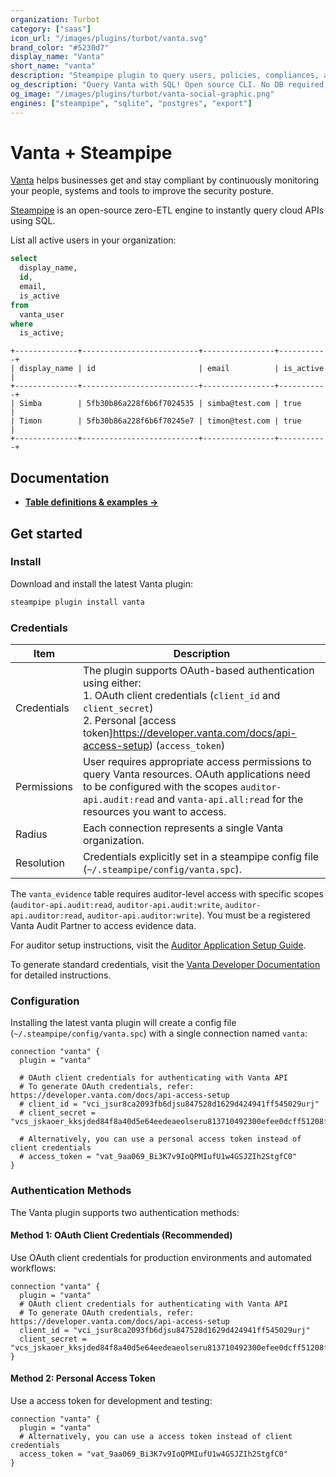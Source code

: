 ```yaml
---
organization: Turbot
category: ["saas"]
icon_url: "/images/plugins/turbot/vanta.svg"
brand_color: "#5230d7"
display_name: "Vanta"
short_name: "vanta"
description: "Steampipe plugin to query users, policies, compliances, and more from your Vanta organization."
og_description: "Query Vanta with SQL! Open source CLI. No DB required."
og_image: "/images/plugins/turbot/vanta-social-graphic.png"
engines: ["steampipe", "sqlite", "postgres", "export"]
---
```


# Vanta + Steampipe

[Vanta](https://www.vanta.com) helps businesses get and stay compliant by continuously monitoring your people, systems and tools to improve the security posture.

[Steampipe](https://steampipe.io) is an open-source zero-ETL engine to instantly query cloud APIs using SQL.

List all active users in your organization:

```sql
select
  display_name,
  id,
  email,
  is_active
from
  vanta_user
where
  is_active;
```

```
+--------------+--------------------------+----------------+-----------+
| display_name | id                       | email          | is_active |
+--------------+--------------------------+----------------+-----------+
| Simba        | 5fb30b86a228f6b6f7024535 | simba@test.com | true      |
| Timon        | 5fb30b86a228f6b6f70245e7 | timon@test.com | true      |
+--------------+--------------------------+----------------+-----------+
```

## Documentation

- **[Table definitions & examples →](/plugins/turbot/vanta/tables)**

## Get started

### Install

Download and install the latest Vanta plugin:

```bash
steampipe plugin install vanta
```

### Credentials

| Item        | Description                                                                                                                                                                                                                      |
| ----------- | -------------------------------------------------------------------------------------------------------------------------------------------------------------------------------------------------------------------------------- |
| Credentials | The plugin supports OAuth-based authentication using either:<br/>1. OAuth client credentials (`client_id` and `client_secret`)<br/>2. Personal [access token]https://developer.vanta.com/docs/api-access-setup) (`access_token`) |
| Permissions | User requires appropriate access permissions to query Vanta resources. OAuth applications need to be configured with the scopes `auditor-api.audit:read` and `vanta-api.all:read` for the resources you want to access.          |
| Radius      | Each connection represents a single Vanta organization.                                                                                                                                                                          |
| Resolution  | Credentials explicitly set in a steampipe config file (`~/.steampipe/config/vanta.spc`).                                                                                                                                         |

The `vanta_evidence` table requires auditor-level access with specific scopes (`auditor-api.audit:read`, `auditor-api.audit:write`, `auditor-api.auditor:read`, `auditor-api.auditor:write`). You must be a registered Vanta Audit Partner to access evidence data.

For auditor setup instructions, visit the [Auditor Application Setup Guide](https://developer.vanta.com/docs/auditor-application-setup).

To generate standard credentials, visit the [Vanta Developer Documentation](https://developer.vanta.com/docs/api-access-setup) for detailed instructions.

### Configuration

Installing the latest vanta plugin will create a config file (`~/.steampipe/config/vanta.spc`) with a single connection named `vanta`:

```hcl
connection "vanta" {
  plugin = "vanta"

  # OAuth client credentials for authenticating with Vanta API
  # To generate OAuth credentials, refer: https://developer.vanta.com/docs/api-access-setup
  # client_id = "vci_jsur8ca2093fb6djsu847528d1629d424941ff545029urj"
  # client_secret = "vcs_jskaoer_kksjded84f8a40d5e64eedeaeolseru813710492300efee0dcff51208f093ujd"

  # Alternatively, you can use a personal access token instead of client credentials
  # access_token = "vat_9aa069_Bi3K7v9IoQPMIufU1w4GSJZIh2StgfC0"
}
```

### Authentication Methods

The Vanta plugin supports two authentication methods:

#### Method 1: OAuth Client Credentials (Recommended)

Use OAuth client credentials for production environments and automated workflows:

```hcl
connection "vanta" {
  plugin = "vanta"
  # OAuth client credentials for authenticating with Vanta API
  # To generate OAuth credentials, refer: https://developer.vanta.com/docs/api-access-setup
  client_id = "vci_jsur8ca2093fb6djsu847528d1629d424941ff545029urj"
  client_secret = "vcs_jskaoer_kksjded84f8a40d5e64eedeaeolseru813710492300efee0dcff51208f093ujd"
}
```

#### Method 2: Personal Access Token

Use a access token for development and testing:

```hcl
connection "vanta" {
  plugin = "vanta"
  # Alternatively, you can use a access token instead of client credentials
  access_token = "vat_9aa069_Bi3K7v9IoQPMIufU1w4GSJZIh2StgfC0"
}
```
